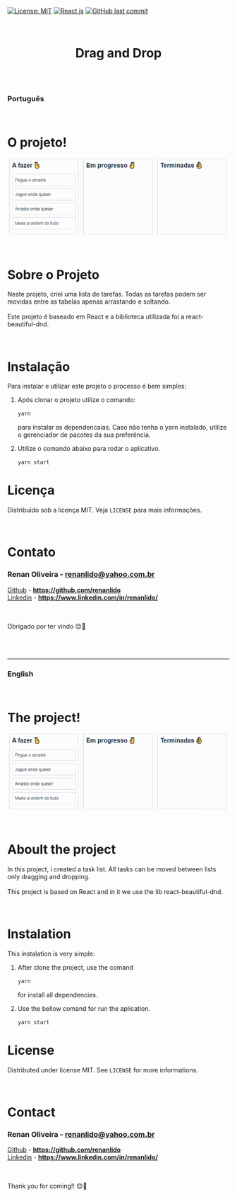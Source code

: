 [![License: MIT](https://img.shields.io/badge/License-MIT-yellow.svg)](https://opensource.org/licenses/MIT)
[![React.js](https://img.shields.io/badge/-ReactJs-blue)](https://choosealicense.com/licenses/mit)
[![GitHub last commit](https://img.shields.io/badge/last%20comit-may%202021-orange)](https://github.com/renanlido/goRestaurant/commits)


<!--LOGO-->
<br/>
<div align="center">
    <h1> Drag and Drop </h1>
<br/><br/>
</div>

<!--THE RESULT-->
### **Português**
<br/>

# <strong>O projeto!</strong>
<div>
  <img src="./assets/modelo.gif" alt="Home">
<div>

<div>
    </br>
</div>

<!-- ABOUT THE PROJECT -->
# <strong>Sobre o Projeto</strong>

Neste projeto, criei uma lista de tarefas.
Todas as tarefas podem ser movidas entre as tabelas apenas arrastando e soltando. 
</br></br>
Este projeto é baseado em React e a biblioteca utilizada foi a react-beautiful-dnd.

</br>

<!--INSTALATION-->

# **Instalação**

Para instalar e utilizar este projeto o processo é bem simples:
1. Após clonar o projeto utilize o comando:
    ```sh
    yarn
    ```
    para instalar as dependencaias. Caso não tenha o yarn instalado, utilize o gerenciador de pacotes da sua preferência.

2. Utilize o comando abaixo para rodar o aplicativo.
    ```ssh
    yarn start
    ```
<!-- LICENSE -->

# **Licença**

Distribuído sob a licença MIT. Veja `LICENSE` para mais informações.

<!-- CONTACT -->
</br>

# **Contato**

### Renan Oliveira - **renanlido@yahoo.com.br**

[Github](https://github.com/renanlido) - **https://github.com/renanlido** </br>
[Linkedin](https://www.linkedin.com/in/renanlido/) - **https://www.linkedin.com/in/renanlido/**

</br></br>
Obrigado por ter vindo 😊🤗
</br>
</br>
</br>
</br>

----------


### **English**
<br/>

<!--THE RESULT-->

# <strong>The project!</strong>
<div>
  <img src="./assets/modelo.gif" alt="Home">
<div>

<div>
    </br>
</div>

# <strong>Aboult the project</strong>

In this project, i created a task list. All tasks can be moved between lists only dragging and dropping.
</br></br>
This project is based on React and in it we use the lib react-beautiful-dnd.

</br>

<!--INSTALATION-->

# **Instalation**

This instalation is very simple:
1. After clone the project, use the comand
    ```sh
    yarn
    ```
    for install all dependencies.

2. Use the bellow comand for run the aplication.
    ```ssh
    yarn start
    ```
<!-- LICENSE -->

# **License**

Distributed under license MIT. See `LICENSE` for more informations.

<!-- CONTACT -->
</br>

# **Contact**

### Renan Oliveira - **renanlido@yahoo.com.br**

[Github](https://github.com/renanlido) - **https://github.com/renanlido** </br>
[Linkedin](https://www.linkedin.com/in/renanlido/) - **https://www.linkedin.com/in/renanlido/**

</br></br>
Thank you for coming!! 😊🤗
